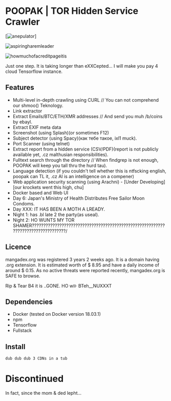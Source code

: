 # POOPAK | TOR Hidden Service Crawler


[![anepulator](https://user-images.githubusercontent.com/90988117/134017825-b0d440c6-6f9e-403f-92ce-ec2cfb899480.jpg)]

![aspiringharemleader](https://user-images.githubusercontent.com/90988117/134018231-e6883fe6-7fb0-469a-a4f9-08aefd5eea66.jpg)

![howmuchofacreditpageitis](https://user-images.githubusercontent.com/90988117/134018378-50e58095-19fd-4636-b95a-7a961bd62aaf.jpg)


Just one step. It is taking longer than eXXCepted... I will make you pay 4 cloud Tensorflow instance.

## Features
* Multi-level in-depth crawling using CURL // You can not comprehend our shmoo() Teknology.
* Link extractor
* Extract Emails/BTC/ETH/XMR addresses // And send you muh /b/coins by ebayl.
* Extract EXIF meta data
* Screenshot (using Splash)(or sometimes F12)
* Subject detector (using Spacy)(как тебе такое, ixl1 muck).
* Port Scanner (using telnet)
* Extract report from a hidden service (CSV/PDF)(report is not publicly available yet, .cz malthusian responsibilities).
* Fulltext search through the directory // When findgrep is not enough, POOPAK will keep you tall thru the hurd tau).
* Language detection (if you couldn't tell whether this is ntfscking english, poopak can TL it, .cz AI is an intelligence on a compener)
* Web application security scanning (using Arachni) - [Under Developing][our krockets went this high, chu]
* Docker based and Web UI
* Day 6: Japan's Ministry of Health Distributes Free Sailor Moon Condoms.
* Day XXX: IT HAS BEEN A MOTH A LREADY.
* Night 1: has .bl late 2 the party(as useal).
* Night 2: HO WUNTS MY TOR SHAMER?????????????????????????????????????????????????????????????????????????????????/

## Licence
mangadex.org was registered 3 years 2 weeks ago. It is a domain having .org extension. It is estimated worth of $ 8.95 and have a daily income of around $ 0.15. As no active threats were reported recently, mangadex.org is SAFE to browse.


Rip & Tear B4 it is ..GONE. HO w⊪ BTeh__NUXXXT



## Dependencies 

-   Docker (tested on Docker version 18.03.1)
-   npm
-   Tensorflow
-   Fullstack

## Install
```
dub dub dub 3 CDNs in a tub
```


# Discontinued
In fact, since the mom & ded lepht...
